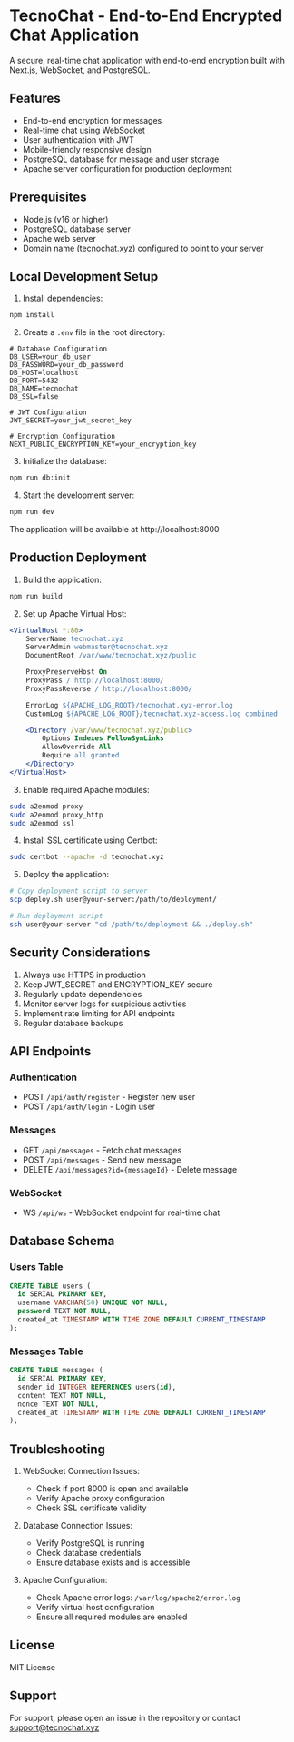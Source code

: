 # TecnoChat - End-to-End Encrypted Chat Application

A secure, real-time chat application with end-to-end encryption built with Next.js, WebSocket, and PostgreSQL.

## Features

- End-to-end encryption for messages
- Real-time chat using WebSocket
- User authentication with JWT
- Mobile-friendly responsive design
- PostgreSQL database for message and user storage
- Apache server configuration for production deployment

## Prerequisites

- Node.js (v16 or higher)
- PostgreSQL database server
- Apache web server
- Domain name (tecnochat.xyz) configured to point to your server

## Local Development Setup

1. Install dependencies:
```bash
npm install
```

2. Create a `.env` file in the root directory:
```env
# Database Configuration
DB_USER=your_db_user
DB_PASSWORD=your_db_password
DB_HOST=localhost
DB_PORT=5432
DB_NAME=tecnochat
DB_SSL=false

# JWT Configuration
JWT_SECRET=your_jwt_secret_key

# Encryption Configuration
NEXT_PUBLIC_ENCRYPTION_KEY=your_encryption_key
```

3. Initialize the database:
```bash
npm run db:init
```

4. Start the development server:
```bash
npm run dev
```

The application will be available at http://localhost:8000

## Production Deployment

1. Build the application:
```bash
npm run build
```

2. Set up Apache Virtual Host:
```apache
<VirtualHost *:80>
    ServerName tecnochat.xyz
    ServerAdmin webmaster@tecnochat.xyz
    DocumentRoot /var/www/tecnochat.xyz/public

    ProxyPreserveHost On
    ProxyPass / http://localhost:8000/
    ProxyPassReverse / http://localhost:8000/

    ErrorLog ${APACHE_LOG_ROOT}/tecnochat.xyz-error.log
    CustomLog ${APACHE_LOG_ROOT}/tecnochat.xyz-access.log combined

    <Directory /var/www/tecnochat.xyz/public>
        Options Indexes FollowSymLinks
        AllowOverride All
        Require all granted
    </Directory>
</VirtualHost>
```

3. Enable required Apache modules:
```bash
sudo a2enmod proxy
sudo a2enmod proxy_http
sudo a2enmod ssl
```

4. Install SSL certificate using Certbot:
```bash
sudo certbot --apache -d tecnochat.xyz
```

5. Deploy the application:
```bash
# Copy deployment script to server
scp deploy.sh user@your-server:/path/to/deployment/

# Run deployment script
ssh user@your-server "cd /path/to/deployment && ./deploy.sh"
```

## Security Considerations

1. Always use HTTPS in production
2. Keep JWT_SECRET and ENCRYPTION_KEY secure
3. Regularly update dependencies
4. Monitor server logs for suspicious activities
5. Implement rate limiting for API endpoints
6. Regular database backups

## API Endpoints

### Authentication
- POST `/api/auth/register` - Register new user
- POST `/api/auth/login` - Login user

### Messages
- GET `/api/messages` - Fetch chat messages
- POST `/api/messages` - Send new message
- DELETE `/api/messages?id={messageId}` - Delete message

### WebSocket
- WS `/api/ws` - WebSocket endpoint for real-time chat

## Database Schema

### Users Table
```sql
CREATE TABLE users (
  id SERIAL PRIMARY KEY,
  username VARCHAR(50) UNIQUE NOT NULL,
  password TEXT NOT NULL,
  created_at TIMESTAMP WITH TIME ZONE DEFAULT CURRENT_TIMESTAMP
);
```

### Messages Table
```sql
CREATE TABLE messages (
  id SERIAL PRIMARY KEY,
  sender_id INTEGER REFERENCES users(id),
  content TEXT NOT NULL,
  nonce TEXT NOT NULL,
  created_at TIMESTAMP WITH TIME ZONE DEFAULT CURRENT_TIMESTAMP
);
```

## Troubleshooting

1. WebSocket Connection Issues:
   - Check if port 8000 is open and available
   - Verify Apache proxy configuration
   - Check SSL certificate validity

2. Database Connection Issues:
   - Verify PostgreSQL is running
   - Check database credentials
   - Ensure database exists and is accessible

3. Apache Configuration:
   - Check Apache error logs: `/var/log/apache2/error.log`
   - Verify virtual host configuration
   - Ensure all required modules are enabled

## License

MIT License

## Support

For support, please open an issue in the repository or contact support@tecnochat.xyz
